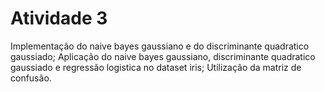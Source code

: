 # Atividade 3
Implementação do naive bayes gaussiano e do discriminante quadratico gaussiado;
Aplicação do naive bayes gaussiano, discriminante quadratico gaussiado e regressão logistica no dataset iris;
Utilização da matriz de confusão.
